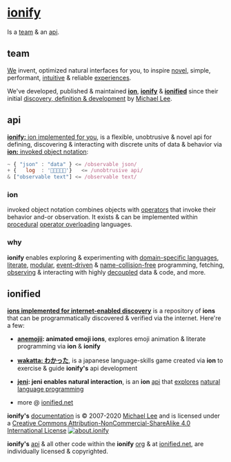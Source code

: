 # [ionify](https://ionify.net)

Is a [team](#team) & an [api](#api).

## team

[We](https://github.com/orgs/ionify/people)
invent, optimized natural interfaces for you, to inspire
[novel](https://glitch.com/~anemojii),
simple, performant,
[intuitive](https://github.com/ionified/jeni-ions.iskitz.net/blob/public/jeni.play.js)
& reliable
[experiences](https://ionified.net/).

We've developed, published & maintained
[**ion**](./ions/ion.md), [**ionify**](#api) & [**ionified**](#ionified)
since their initial
[discovery, definition & development](origin.md)
by
[Michael Lee](https://github.com/iskitz).


## api

[**ionify:** ion implemented for you](https://api.ionify.net),
is a flexible, unobtrusive & novel api for defining, discovering &
interacting with discrete units of data & behavior via
[**ion:** invoked object notation](./ions/ion.md):


```javascript
~ { "json" : "data" } <= /observable json/
+ {   log  : '👋🏾👨🏾‍💻'}   <= /unobtrusive api/
& ["observable text"] <= /observable text/
```

### ion

invoked object notation combines objects with
[operators](ions/ion.md#punctuation)
that invoke their behavior and-or observation. It exists & can be implemented within
[procedural](https://en.wikipedia.org/wiki/List_of_programming_languages_by_type#Procedural_languages) [operator overloading](https://en.wikipedia.org/wiki/Operator_overloading)
languages.

### why

**ionify** enables exploring & experimenting with
[domain-specific languages](https://github.com/ionify/ionify/README.md#domain-specific-languages),
[literate](https://github.com/ionify/ionify/blob/public/README.md#literate-programming),
[modular](https://github.com/ionify/ionify/blob/public/README.md#modular-programming),
[event-driven](https://github.com/ionify/ionify/blob/public/README.md#event-driven-programming)
&
[name-collision-free](https://github.com/ionify/ionify/blob/public/README.md#name-collision-freedom)
programming, fetching,
[observing](https://github.com/ionify/ionify/blob/public/README.md#decoupled-observation)
& interacting with highly
[decoupled](https://github.com/ionify/ionify/blob/public/README.md#name-collision-freedom)
data & code, and
more.


## ionified

[**ions implemented for internet-enabled discovery**](https://ionified.net/)
is a repository of **ions** that can be programmatically discovered & verified via the
internet. Here're a few:

+ **[anemojii](https://ionified.github.io/anemojii-ions.iskitz.net/): animated emoji ions**,
  explores emoji animation & literate programming via **ion** & **ionify**


+ **[wakatta: わかった](https://ionified.github.io/wakatta-ions.iskitz.net/)**,
  is a japanese language-skills game created via **ion** to
  exercise & guide **ionify's** api development


+ **[jeni](https://github.com/ionified/jeni-ions.iskitz.net/blob/public/jeni.play.js):
  jeni enables natural interaction**, is an **ion**
  [api](https://github.com/ionified/jeni-ions.iskitz.net)
  that
  [explores](https://jeni.glitch.me/)
  [natural language programming](https://en.wikipedia.org/wiki/Natural_language_programming)


+ more @ [ionified.net](https://ionified.net/)


**ionify's** [documentation](https://github.com/ionify/about) is &copy; 2007-2020
[Michael Lee](https://github.com/iskitz/) and is licensed under a
[Creative Commons Attribution-NonCommercial-ShareAlike 4.0 International License](http://creativecommons.org/licenses/by-nc-sa/4.0/) [![about.ionify](https://i.creativecommons.org/l/by-nc-sa/4.0/80x15.png "Creative Commons License")](http://creativecommons.org/licenses/by-nc-sa/4.0/)

**ionify's** [api](https://github.com/ionify/ionify)
& all other code within the **ionify**
[org](https://github.com/ionify/)
& at
[ionified.net](https://ionified.net/),
are individually licensed & copyrighted.

